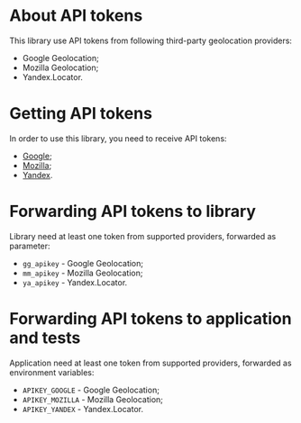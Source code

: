 # About API tokens

This library use API tokens from following third-party geolocation providers:

  * Google Geolocation;
  * Mozilla Geolocation;
  * Yandex.Locator.

# Getting API tokens

In order to use this library, you need to receive API tokens:

  * [Google](https://developers.google.com/maps/documentation/geolocation/get-api-key);
  * [Mozilla](https://ichnaea.readthedocs.io/en/latest/api/index.html);
  * [Yandex](https://yandex.ru/dev/locator/doc/dg/api/geolocation-api.html).

# Forwarding API tokens to library

Library need at least one token from supported providers, forwarded as parameter:

  * `gg_apikey` - Google Geolocation;
  * `mm_apikey` - Mozilla Geolocation;
  * `ya_apikey` - Yandex.Locator.

# Forwarding API tokens to application and tests

Application need at least one token from supported providers, forwarded as environment variables:

  * `APIKEY_GOOGLE` - Google Geolocation;
  * `APIKEY_MOZILLA` - Mozilla Geolocation;
  * `APIKEY_YANDEX` - Yandex.Locator.
